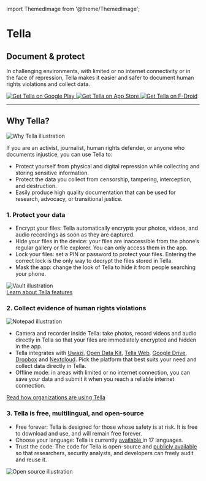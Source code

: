 import ThemedImage from '@theme/ThemedImage';

<div id="intro">
    <div className="intro-column" id="intro-column1">
        <h1>Tella</h1>
        <h2>Document & protect</h2>
        <p>In challenging environments, with limited or no internet connectivity or in the face of repression, Tella makes it easier and safer to document human rights violations and collect data.</p>
        <div className="download">
            <a href="https://play.google.com/store/apps/details?id=org.hzontal.tella" target="_blank">
                <img className="badge" src="img/google-play-badge.png" alt="Get Tella on Google Play"/>
            </a>
            <a href="https://apps.apple.com/us/app/tella-document-protect/id1598152580" target="_blank">
                <img className="badge" src="img/app-store-badge.svg" id="apple-store-badge" alt="Get Tella on App Store"/>
            </a>
            <a href="https://f-droid.org/packages/org.hzontal.tellaFOSS">
                <img className="badge" src="https://fdroid.gitlab.io/artwork/badge/get-it-on.png" alt="Get Tella on F-Droid" />
            </a>
        </div>
    </div>
    <div className="intro-column" id="intro-column2">
        <ThemedImage
            alt="Screenshot of the Tella app on Android. Showing Connections to Tella Web Uwazi and the folder structure showing that within Tella users can record and save Images, Videos and Audios securely and encripted."
            className="screen"
            sources={{
                light: 'img/home-black.svg',
                dark: 'img/home-white.svg',
              }}/>
    </div>
</div>

<hr></hr>


<div className="section">
    <h2>Why Tella?</h2>
    <div className="columns">
        <div className="column" id="section-column1">
            <img className="home-illustrations" src="img/why-tella.png" alt="Why Tella illustration" />
        </div>
        <div className="column" id="section-column2">
            <p>If you are an activist, journalist, human rights defender, or anyone who documents injustice, you can use Tella to:</p>
            <ul>
                <li><span className="emphasis">Protect yourself</span> from physical and digital repression while collecting and storing sensitive information.</li>
                <li><span className="emphasis">Protect the data you collect</span> from censorship, tampering, interception, and destruction.</li>
                <li><span className="emphasis">Easily produce high quality documentation</span> that can be used for research, advocacy, or transitional justice.</li>
            </ul>
        </div>
    </div>
</div>

<div className="section">
    <h3>1. Protect your data</h3>
    <div className="columns">
        <div className="column" id="section-column1">
            <ul>
                <li><span className="emphasis">Encrypt your files:</span> Tella automatically encrypts your photos, videos, and audio recordings as soon as they are captured.</li>
                <li><span className="emphasis">Hide your files in the device:</span> your files are inaccessible from the phone’s regular gallery or file explorer. You can only access them in the app. </li>
                <li><span className="emphasis">Lock your files:</span> set a PIN or password to protect your files. Entering the correct lock is the only way to decrypt the files stored in Tella.</li>
                <li><span className="emphasis">Mask the app: </span> change the look of Tella to hide it from people searching your phone.</li>
            </ul>
        </div>
        <div className="column" id="section-column2">
            <img className="home-illustrations" src="img/vault.png" alt="Vault illustration" />
        </div>
    </div>
    <a type="button" href="/features" className="clean-btn center button button--primary"> Learn about Tella features </a>  
</div>

<div className="section">
    <h3>2. Collect evidence of human rights violations</h3>
    <div className="columns">
        <div className="column" id="section-column1">
            <img className="home-illustrations" src="img/data.png" alt="Notepad illustration"/>
        </div>
        <div className="column" id="section-column2">
            <ul>
                <li><span className="emphasis">Camera and recorder inside Tella:</span> take photos, record videos and audio directly in Tella so that your files are immediately encrypted and hidden in the app.</li>
                <li><span className="emphasis">Tella integrates</span> with <a href="uwazi">Uwazi</a>, <a href="odk">Open Data Kit</a>, <a href="tella-web">Tella Web</a>, <a href="g-drive">Google Drive</a>, <a href="dropbox">Dropbox</a> and <a href="nextcloud">Nextcloud</a>. Pick the platform that best suits your need and collect data directly in Tella.</li>
                <li><span className="emphasis">Offline mode:</span> in areas with limited or no internet connection, you can save your data and submit it when you reach a reliable internet connection.</li>
            </ul>
        </div>
    </div> 
    <a type="button" href="user-stories" className="clean-btn center button button--primary"> Read how organizations are using Tella </a>    
</div>

<div className="section">
    <h3>3. Tella is free, multilingual, and open-source</h3>
    <div className="columns">
        <div className="column" id="section-column1">
            <ul>
                <li><span className="emphasis">Free forever:</span> Tella is designed for those whose safety is at risk. It is free to download and use, and will remain free forever.</li>
                <li><span className="emphasis">Choose your language:</span> Tella is currently <a href="faq#what-languages-is-tella-available-in"> available </a> in 17 languages.</li>
                <li><span className="emphasis">Trust the code:</span> The code for Tella is open-source and <a href="open-source">publicly available</a> so that researchers, security analysts, and developers can freely audit and reuse it.</li>
            </ul>
        </div>
        <div className="column" id="section-column2">
            <img className="home-illustrations" src="img/open-source.png" alt="Open source  illustration" />
        </div>
    </div>
</div>

